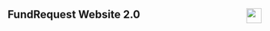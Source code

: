 ## FundRequest Website 2.0 <img align="right" src="https://fundrequest.io/assets/img/logo.png" height="30px" />

